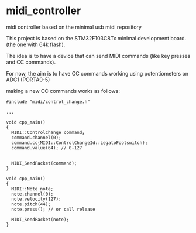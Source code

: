 # midi_controller
midi controller based on the minimal usb midi repository

This project is based on the STM32F103C8Tx minimal development board. (the one with 64k flash).

The idea is to have a device that can send MIDI commands (like key presses and CC commands).

For now, the aim is to have CC commands working using potentiometers on ADC1 (PORTA0-5)

making a new CC commands works as follows:

```
#include "midi/control_change.h"

...

void cpp_main()
{
  MIDI::ControlChange command;
  command.channel(0);
  command.cc(MIDI::ControlChangeId::LegatoFootswitch);
  command.value(64); // 0-127


  MIDI_SendPacket(command);
}

void cpp_main()
{
  MIDI::Note note;
  note.channel(0);
  note.velocity(127);
  note.pitch(44);
  note.press(); // or call release

  MIDI_SendPacket(note);
}

```